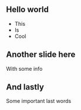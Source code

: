 ## Hello world

- This
- Is
- Cool




## Another slide here

With some info


## And lastly

Some important last words
